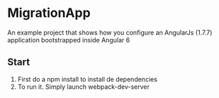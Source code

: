 # MigrationApp

An example project that shows how you configure an AngularJs (1.7.7) application bootstrapped inside Angular 6

## Start

1. First do a npm install to install de dependencies
2. To run it. Simply launch webpack-dev-server

